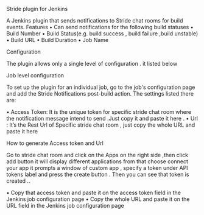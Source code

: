 Stride plugin for Jenkins

A Jenkins plugin that sends notifications to Stride chat rooms for build events.
Features
•	Can send notifications for the following build statuses
•	Build Number
•	Build Status(e.g. build success , build failure ,build unstable)
•	Build URL
•	Build Duration
•	Job Name

Configuration

The plugin allows only a single level of configuration . it listed below 

Job level configuration

To set up the plugin for an individual job, go to the job's configuration page and add the Stride Notifications post-build action. The settings listed there are:

•	Access Token: It is the unique token for specific stride chat room where the notification message intend to send .Just copy it and paste it here .
•	Url : It’s the Rest Url of Specific stride chat room , just copy the whole URL and paste it here 

How to generate Access token and Url 

Go to stride chat room and click on the Apps on the right side ,then click add button it will display different applications from that choose connect your app  it prompts a window of custom app , specify a token under  API tokens label and press the create button . Then you can see that token is created ..

•	Copy that access token and paste it on the access token field in the Jenkins job configuration page
•	Copy the whole URL and paste it on the URL field in the Jenkins job configuration page


